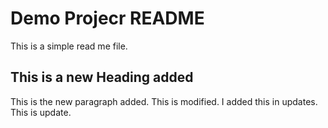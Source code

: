 # Demo Projecr README

This is a simple read me file.

## This is a new Heading added

This is the new paragraph added.
This is modified. I added this in updates.
This is update.
